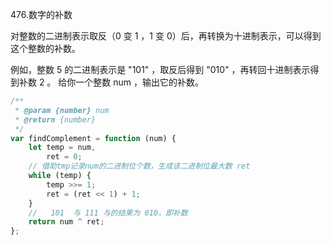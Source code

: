 476.数字的补数

对整数的二进制表示取反（0 变 1 ，1 变 0）后，再转换为十进制表示，可以得到这个整数的补数。

例如，整数 5 的二进制表示是 "101" ，取反后得到 "010" ，再转回十进制表示得到补数 2 。
给你一个整数 num ，输出它的补数。

```javascript
/**
 * @param {number} num
 * @return {number}
 */
var findComplement = function (num) {
    let temp = num,
        ret = 0;
    // 借助tmp记录num的二进制位个数，生成该二进制位最大数 ret
    while (temp) {
        temp >>= 1;
        ret = (ret << 1) + 1;
    }
    //   101  与 111 与的结果为 010，即补数
    return num ^ ret;
};
```
